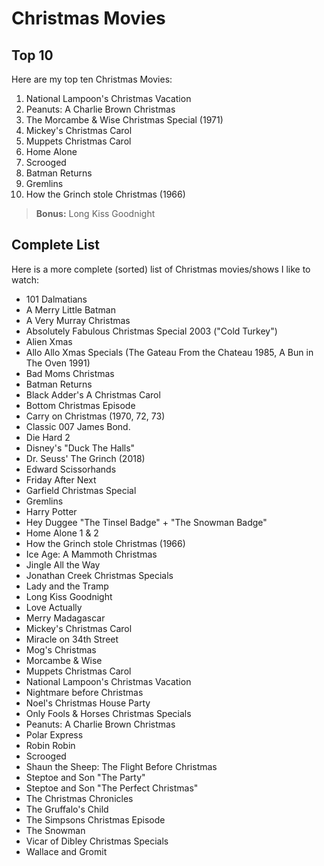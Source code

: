# Christmas Movies

## Top 10

Here are my top ten Christmas Movies:

1. National Lampoon's Christmas Vacation
1. Peanuts: A Charlie Brown Christmas
1. The Morcambe & Wise Christmas Special (1971)
1. Mickey's Christmas Carol
1. Muppets Christmas Carol
1. Home Alone
1. Scrooged
1. Batman Returns
1. Gremlins
1. How the Grinch stole Christmas (1966)

> **Bonus:** Long Kiss Goodnight

## Complete List

Here is a more complete (sorted) list of Christmas movies/shows I like to watch:

- 101 Dalmatians
- A Merry Little Batman
- A Very Murray Christmas
- Absolutely Fabulous Christmas Special 2003 ("Cold Turkey")
- Alien Xmas
- Allo Allo Xmas Specials (The Gateau From the Chateau 1985, A Bun in The Oven 1991)
- Bad Moms Christmas
- Batman Returns
- Black Adder's A Christmas Carol
- Bottom Christmas Episode
- Carry on Christmas (1970, 72, 73)
- Classic 007 James Bond.
- Die Hard 2
- Disney's "Duck The Halls"
- Dr. Seuss' The Grinch (2018)
- Edward Scissorhands
- Friday After Next
- Garfield Christmas Special
- Gremlins
- Harry Potter
- Hey Duggee "The Tinsel Badge" + "The Snowman Badge"
- Home Alone 1 & 2
- How the Grinch stole Christmas (1966)
- Ice Age: A Mammoth Christmas
- Jingle All the Way
- Jonathan Creek Christmas Specials
- Lady and the Tramp
- Long Kiss Goodnight
- Love Actually
- Merry Madagascar
- Mickey's Christmas Carol
- Miracle on 34th Street
- Mog's Christmas
- Morcambe & Wise
- Muppets Christmas Carol
- National Lampoon's Christmas Vacation
- Nightmare before Christmas
- Noel's Christmas House Party
- Only Fools & Horses Christmas Specials
- Peanuts: A Charlie Brown Christmas
- Polar Express
- Robin Robin
- Scrooged
- Shaun the Sheep: The Flight Before Christmas
- Steptoe and Son "The Party"
- Steptoe and Son "The Perfect Christmas"
- The Christmas Chronicles
- The Gruffalo's Child
- The Simpsons Christmas Episode
- The Snowman
- Vicar of Dibley Christmas Specials
- Wallace and Gromit
